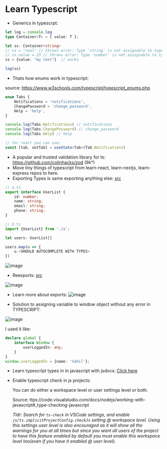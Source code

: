 # Learn Typescript

- Generics in typescrpt:

```ts
let log = console.log
type Container<T> = { value: T };

let ss: Container<string>
// ss = "coal" // throws error: Type 'string' is not assignable to type 'Container<string>' 
// ss.value = 23 // throws error: Type 'number' is not assignable to type string.
ss = {value: "my text"}  // works

log(ss)
```

- Thats how enums work in typescript:

source: https://www.w3schools.com/typescript/typescript_enums.php

```ts
enum Tabs {
	Notifications = 'notifications',
	ChangePassword = 'change_password',
	Help = 'help',
}

console.log(Tabs.Notifications) // notifications
console.log(Tabs.ChangePassword) // change_password
console.log(Tabs.Help) // help

// for react you can use:
const [tab, setTab] = useState<Tab>(Tab.Notifications)
```

- A popular and trusted validation library for ts: https://github.com/colinhacks/zod (9k*)
- Move tiny things of typescript from learn-react, learn-nextjs, learn-express repos to here.
- Exporting Types is same exporting anything else: [src](https://www.typescriptlang.org/docs/handbook/modules.html)

```ts
// a.ts
export interface UserList {
	id: number;
	name: string;
	email: string;
	phone: string;
}

// b.ts
import {UserList} from './a';

let users: UserList[]

users.map(u => {
	u.<SHOULD AUTOCOMPLETE WITH TYPES>
})
```

![image](https://user-images.githubusercontent.com/31458531/187341148-b5598470-a918-4662-b890-c28973376d65.png)

- Reexports: [src](https://www.typescriptlang.org/docs/handbook/modules.html)

![image](https://user-images.githubusercontent.com/31458531/187341404-be15210c-e8ea-4d96-9e29-a01529987805.png)

- Learn more about exports: ![image](https://user-images.githubusercontent.com/31458531/187341599-5da4ccde-e814-4624-992d-d76a06971114.png)

- Solution to assigning variable to window object without any error in TYPESCRIPT:

![image](https://user-images.githubusercontent.com/31458531/187341945-42ebbfe6-aecc-4f29-9ad6-e3208b819a3d.png)

I used it like: 

```ts
declare global {
	interface Window {
		userLoggedIn: any;
	}
}
window.userLoggedIn = {name: 'Sahil'};
```

- Learn typescript types in in javascript with jsdocs: [Click here](https://github.com/sahilrajput03/sahilrajput03/blob/master/@ts-check.md)
- Enable typescript check in js projects:

	You can do either a workspace level or user settings level or both.

	Source: ttps://code.visualstudio.com/docs/nodejs/working-with-javascript#_type-checking-javascript

	*Tldr: Search for `ts-check` in VSCode settings, and enable `js/ts.implicitProjectConfig.checkJs` setting @ workspace level. Using this settings user level is also encouraged as it will show all the warnings for you at all times but since you want all users of the project to have this feature enabled by defautl you must enable this workspace level too(even if you have it enabled @ user level).*

